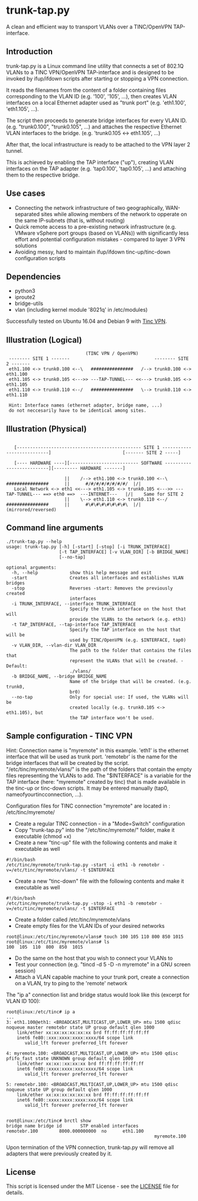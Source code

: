 # trunk-tap.py
A clean and efficient way to transport VLANs over a TINC/OpenVPN TAP-interface.


## Introduction
trunk-tap.py is a Linux command line utility that connects a set of 802.1Q VLANs to a TINC VPN/OpenVPN TAP-interface
and is designed to be invoked by ifup/ifdown scripts after starting or stopping a VPN connection.

It reads the filenames from the content of a folder containing files corresponding to the VLAN ID (e.g. '100', '105', ...),
then creates VLAN interfaces on a local Ethernet adapter used as "trunk port" (e.g. 'eth1.100', 'eth1.105', ...).

The script then proceeds to generate bridge interfaces for every VLAN ID. (e.g. "trunk0.100", "trunk0.105", ...)
and attaches the respective Ethernet VLAN interfaces to the bridge. (e.g. 'trunk0.105 <-> eth1.105', ...)

After that, the local infrastructure is ready to be attached to the VPN layer 2 tunnel.

This is achieved by enabling the TAP interface ("up"), creating VLAN interfaces on the TAP adapter (e.g. 'tap0.100', 'tap0.105', ...) and attaching them to the respective bridge.

## Use cases

* Connecting the network infrastructure of two geographically, WAN-separated sites while allowing members of the network to opperate on the same IP-subnets (that is, without routing)
* Quick remote access to a pre-existing network infrastructure (e.g. VMware vSphere port groups (based on VLANs)) with significantly less effort and potential configuration mistakes - compared to layer 3 VPN solutions
* Avoiding messy, hard to maintain ifup/ifdown tinc-up/tinc-down configuration scripts

## Dependencies
* python3
* iproute2
* bridge-utils
* vlan (including kernel module '8021q' in /etc/modules)

Successfully tested on Ubuntu 16.04 and Debian 9 with [Tinc VPN](https://www.tinc-vpn.org).


## Illustration (Logical)

```
                              (TINC VPN / OpenVPN)
 -------- SITE 1 -------                                -------- SITE 2 -------
 eth1.100 <-> trunk0.100 <--\   ################   /--> trunk0.100 <-> eth1.100
 eth1.105 <-> trunk0.105 <--->> ---TAP-TUNNEL--- <<---> trunk0.105 <-> eth1.105
 eth1.110 <-> trunk0.110 <--/   ################   \--> trunk0.110 <-> eth1.110

 Hint: Interface names (ethernet adapter, bridge name, ...)
 do not neccesarily have to be identical among sites.

```

## Illustration (Physical)

```
                                    
   [----------------------------------------------- SITE 1 ---------------------------]                           [------- SITE 2 -----]

   [---- HARDWARE ----][-------------------------- SOFTWARE --------------------------][--------- HARDWARE -------]

                      ||    /--> eth1.100 <-> trunk0.100 <--\   ################      ||      #/#/#/#/#/#/#/#/  |/|
   Local Network <-> eth1 <<---> eth1.105 <-> trunk0.105 <--->> ---TAP-TUNNEL--- ==> eth0 ==>  ---INTERNET---   |/|    Same for SITE 2
                      ||    \--> eth1.110 <-> trunk0.110 <--/   ################      ||      #\#\#\#\#\#\#\#\  |/|  (mirrored/reversed)

```


## Command line arguments

```
./trunk-tap.py --help
usage: trunk-tap.py [-h] [-start] [-stop] [-i TRUNK_INTERFACE]
                    [-t TAP_INTERFACE] [-v VLAN_DIR] [-b BRIDGE_NAME]
                    [--no-tap]

optional arguments:
  -h, --help            show this help message and exit
  -start                Creates all interfaces and establishes VLAN bridges
  -stop                 Reverses -start: Removes the previously created
                        interfaces
  -i TRUNK_INTERFACE, --interface TRUNK_INTERFACE
                        Specify the trunk interface on the host that will
                        provide the VLANs to the network (e.g. eth1)
  -t TAP_INTERFACE, --tap-interface TAP_INTERFACE
                        Specify the TAP interface on the host that will be
                        used by TINC/OpenVPN (e.g. $INTERFACE, tap0)
  -v VLAN_DIR, --vlan-dir VLAN_DIR
                        The path to the folder that contains the files that
                        represent the VLANs that will be created. - Default:
                        ./vlans/
  -b BRIDGE_NAME, --bridge BRIDGE_NAME
                        Name of the bridge that will be created. (e.g. trunk0,
                        br0)
  --no-tap              Only for special use: If used, the VLANs will be
                        created locally (e.g. trunk0.105 <-> eth1.105), but
                        the TAP interface won't be used.

```

## Sample configuration - TINC VPN

Hint: Connection name is "myremote" in this example.
'eth1' is the ethernet interface that will be used as trunk port.
'remotebr' is the name for the bridge interfaces that will be created by the script.
"/etc/tinc/myremote/vlans/" is the path of the folders that contain the empty files representing the VLANs to add.
The "$INTERFACE" is a variable for the TAP interface (here: "myremote" created by tinc) that is made available in the tinc-up or tinc-down scripts.
It may be entered manually (tap0, nameofyourtincconnection, ...).


Configuration files for TINC connection "myremote" are located in : /etc/tinc/myremote/

* Create a regular TINC connection - in a "Mode=Switch" configuration
* Copy "trunk-tap.py" into the "/etc/tinc/myremote/" folder, make it executable (chmod +x)
* Create a new "tinc-up" file with the following contents and make it executable as well

```
#!/bin/bash
/etc/tinc/myremote/trunk-tap.py -start -i eth1 -b remotebr -v=/etc/tinc/myremote/vlans/ -t $INTERFACE
```
* Create a new "tinc-down" file with the following contents and make it executable as well

```
#!/bin/bash
/etc/tinc/myremote/trunk-tap.py -stop -i eth1 -b remotebr -v=/etc/tinc/myremote/vlans/ -t $INTERFACE
```

* Create a folder called /etc/tinc/myremote/vlans
* Create empty files for the VLAN IDs of your desired networks

```
root@linux:/etc/tinc/myremote/vlans# touch 100 105 110 800 850 1015
root@linux:/etc/tinc/myremote/vlans# ls
100  105  110  800  850  1015
```

* Do the same on the host that you wish to connect your VLANs to
* Test your connection (e.g. "tincd -d 5 -D -n myremote" in a GNU screen session)
* Attach a VLAN capable machine to your trunk port, create a connection on a VLAN, try to ping to the 'remote' network

The "ip a" connection list and bridge status would look like this (excerpt for VLAN ID 100):
```
root@linux:/etc/tinc# ip a
...
3: eth1.100@eth1: <BROADCAST,MULTICAST,UP,LOWER_UP> mtu 1500 qdisc noqueue master remotebr state UP group default qlen 1000
    link/ether xx:xx:xx:xx:xx:xx brd ff:ff:ff:ff:ff:ff
    inet6 fe80::xxx:xxxx:xxxx:xxxx/64 scope link
       valid_lft forever preferred_lft forever

4: myremote.100: <BROADCAST,MULTICAST,UP,LOWER_UP> mtu 1500 qdisc pfifo_fast state UNKNOWN group default qlen 1000
    link/ether xx:xx::xx:xx:xx brd ff:ff:ff:ff:ff:ff
    inet6 fe80::xxxx:xxxx:xxx:xxxx/64 scope link 
       valid_lft forever preferred_lft forever

5: remotebr.100: <BROADCAST,MULTICAST,UP,LOWER_UP> mtu 1500 qdisc noqueue state UP group default qlen 1000
    link/ether xx:xx:xx:xx:xx:xx brd ff:ff:ff:ff:ff:ff
    inet6 fe80::xxxx:xxxx:xxxx:xxx/64 scope link 
       valid_lft forever preferred_lft forever


root@linux:/etc/tinc# brctl show
bridge name	bridge id		STP enabled	interfaces
remotebr.100		8000.000000000	no		eth1.100
                                                        myremote.100

```
Upon termination of the VPN connection, trunk-tap.py will remove all adapters that were previously created by it.


## License
This script is licensed under the MIT License - see the [LICENSE](LICENSE) file for details.
